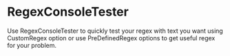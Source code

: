 # RegexConsoleTester
Use RegexConsoleTester to quickly test your regex with text you want using CustomRegex option or use PreDefinedRegex options to get useful regex for your problem.
